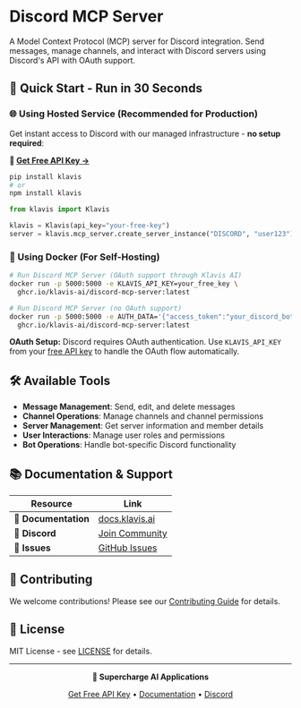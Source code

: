 # Discord MCP Server

A Model Context Protocol (MCP) server for Discord integration. Send messages, manage channels, and interact with Discord servers using Discord's API with OAuth support.

## 🚀 Quick Start - Run in 30 Seconds

### 🌐 Using Hosted Service (Recommended for Production)

Get instant access to Discord with our managed infrastructure - **no setup required**:

**🔗 [Get Free API Key →](https://www.klavis.ai/home/api-keys)**

```bash
pip install klavis
# or
npm install klavis
```

```python
from klavis import Klavis

klavis = Klavis(api_key="your-free-key")
server = klavis.mcp_server.create_server_instance("DISCORD", "user123")
```

### 🐳 Using Docker (For Self-Hosting)

```bash
# Run Discord MCP Server (OAuth support through Klavis AI)
docker run -p 5000:5000 -e KLAVIS_API_KEY=your_free_key \
  ghcr.io/klavis-ai/discord-mcp-server:latest

# Run Discord MCP Server (no OAuth support)
docker run -p 5000:5000 -e AUTH_DATA='{"access_token":"your_discord_bot_token_here"}' \
  ghcr.io/klavis-ai/discord-mcp-server:latest
```

**OAuth Setup:** Discord requires OAuth authentication. Use `KLAVIS_API_KEY` from your [free API key](https://www.klavis.ai/home/api-keys) to handle the OAuth flow automatically.

## 🛠️ Available Tools

- **Message Management**: Send, edit, and delete messages
- **Channel Operations**: Manage channels and channel permissions
- **Server Management**: Get server information and member details
- **User Interactions**: Manage user roles and permissions
- **Bot Operations**: Handle bot-specific Discord functionality

## 📚 Documentation & Support

| Resource | Link |
|----------|------|
| **📖 Documentation** | [docs.klavis.ai](https://docs.klavis.ai) |
| **💬 Discord** | [Join Community](https://discord.gg/p7TuTEcssn) |
| **🐛 Issues** | [GitHub Issues](https://github.com/klavis-ai/klavis/issues) |

## 🤝 Contributing

We welcome contributions! Please see our [Contributing Guide](../../CONTRIBUTING.md) for details.

## 📜 License

MIT License - see [LICENSE](../../LICENSE) for details.

---

<div align="center">
  <p><strong>🚀 Supercharge AI Applications </strong></p>
  <p>
    <a href="https://www.klavis.ai">Get Free API Key</a> •
    <a href="https://docs.klavis.ai">Documentation</a> •
    <a href="https://discord.gg/p7TuTEcssn">Discord</a>
  </p>
</div>